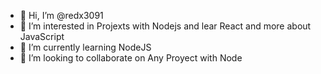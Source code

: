 - 👋 Hi, I’m @redx3091
- 👀 I’m interested in Projexts with Nodejs and lear React and more about JavaScript
- 🌱 I’m currently learning NodeJS
- 💞️ I’m looking to collaborate on Any Proyect with Node


<!---
redx3091/redx3091 is a ✨ special ✨ repository because its `README.md` (this file) appears on your GitHub profile.
You can click the Preview link to take a look at your changes.
--->
